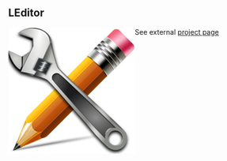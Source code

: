 ## LEditor
<img style="float:left" src="assets/icon.png" />

See external [project page](http://lucidfusionlabs.com/editor)
